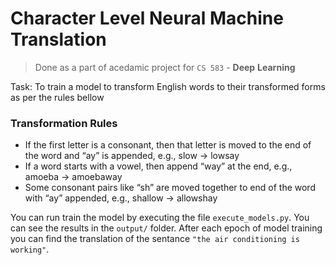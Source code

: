 # Character Level Neural Machine Translation
> Done as a part of acedamic project for `CS 583` - __Deep__ __Learning__   

Task: To train a model to transform English words to their transformed forms as per the rules bellow

### Transformation Rules
- If the first letter is a consonant, then that letter is moved to the end of the word and “ay” is appended, e.g., slow → lowsay
- If a word starts with a vowel, then append “way” at the end, e.g., amoeba → amoebaway
- Some consonant pairs like “sh” are moved together to end of the word with “ay” appended, e.g., shallow → allowshay

You can run train the model by executing the file `execute_models.py`.
You can see the results in the `output/` folder.
After each epoch of model training you can find the translation of the sentance `"the air conditioning is working"`.
